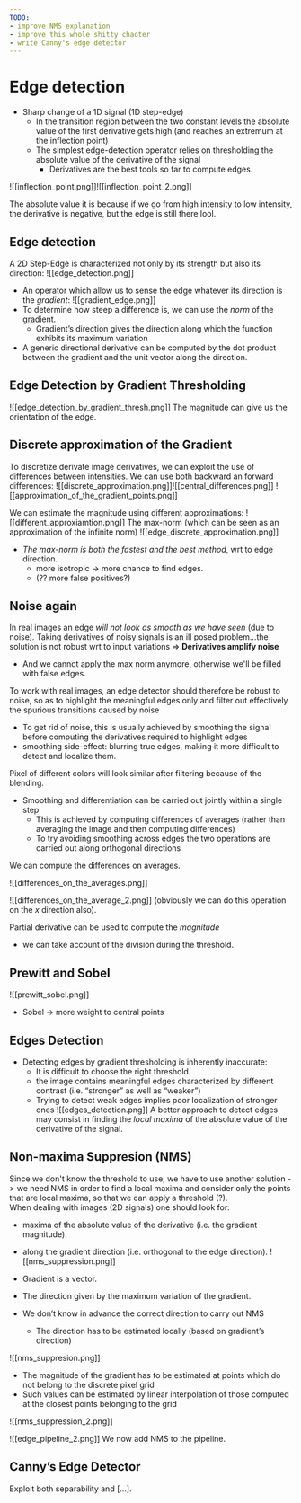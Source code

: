 ```yaml
---
TODO:
- improve NMS explanation
- improve this whole shitty chaoter
- write Canny's edge detector
---
```


# Edge detection
- Sharp change of a 1D signal (1D step-edge)
	- In the transition region between the two constant levels the absolute value of the first derivative gets high (and reaches an extremum at the inflection point)
	- The simplest edge-detection operator relies on thresholding the absolute value of the derivative of the signal
		- Derivatives are the best tools so far to compute edges. 

![[inflection_point.png]]![[inflection_point_2.png]]

The absolute value it is because if we go from high intensity to low intensity, the derivative is negative, but the edge is still there lool. 

## Edge detection
A 2D Step-Edge is characterized not only by its strength but also its direction:
![[edge_detection.png]]

- An operator which allow us to sense the edge whatever its direction is the _gradient_:
![[gradient_edge.png]]
- To determine how steep a difference is, we can use the _norm_ of the gradient. 
	- Gradient’s direction gives the direction along which the function exhibits its maximum variation 
- A generic directional derivative can be computed by the dot product between the gradient and the unit vector along the direction. 

## Edge Detection by Gradient Thresholding
![[edge_detection_by_gradient_thresh.png]]
The magnitude can give us the orientation of the edge. 

## Discrete approximation of the Gradient
To discretize derivate image derivatives, we can exploit the use of differences between intensities. 
We can use both backward an forward differences:
![[discrete_approximation.png]]![[central_differences.png]]
![[approximation_of_the_gradient_points.png]]

We can estimate the magnitude using different approximations:
![[different_approxiamtion.png]]
The max-norm (which can be seen as an approximation of the infinite norm)
![[edge_discrete_approximation.png]]
- _The max-norm is both the fastest and the best method_, wrt to edge direction. 
	- more isotropic -> more chance to find edges. 
	- (?? more false positives?)

## Noise again
In real images an edge _will not look as smooth as we have seen_ (due to noise).
Taking derivatives of noisy signals is an ill posed problem…the solution is not robust wrt to input variations => __Derivatives amplify noise__ 
- And we cannot apply the max norm anymore, otherwise we'll be filled with false edges. 

To work with real images, an edge detector should therefore be robust to noise, so as to highlight the meaningful edges only and filter out effectively the spurious transitions caused by noise
- To get rid of noise, this is usually achieved by smoothing the signal before computing the derivatives required to highlight edges 
- smoothing side-effect: blurring true edges, making it more difficult to detect and localize them.

Pixel of different colors will look similar after filtering because of the blending.

- Smoothing and differentiation can be carried out jointly within a single step 
	- This is achieved by computing differences of averages (rather than averaging the image and then computing differences) 
	- To try avoiding smoothing across edges the two operations are carried out along orthogonal directions 

We can compute the differences on averages. 

![[differences_on_the_averages.png]]

![[differences_on_the_average_2.png]]
(obviously we can do this operation on the $x$ direction also).

Partial derivative can be used to compute the _magnitude_
- we can take account of the division during the threshold. 

## Prewitt and Sobel
![[prewitt_sobel.png]]
- Sobel -> more weight to central points

## Edges Detection
-  Detecting edges by gradient thresholding is inherently inaccurate: 
	- It is difficult to choose the right threshold 
	- the image contains meaningful edges characterized by different contrast (i.e. “stronger” as well as “weaker”) 
	- Trying to detect weak edges implies poor localization of stronger ones
![[edges_detection.png]]
A better approach to detect edges may consist in finding the _local maxima_ of the absolute value of the derivative of the signal.

## Non-maxima Suppresion (NMS) 
Since we don't know the threshold to use, we have to use another solution -> we need NMS in order to find a local maxima and consider only the points that are local maxima, so that we can apply a threshold (?).   
When dealing with images (2D signals) one should look for: 
- maxima of the absolute value of the derivative (i.e. the gradient magnitude).  
- along the gradient direction (i.e. orthogonal to the edge direction). 
![[nms_suppression.png]]
- Gradient is a vector. 
- The direction given by the maximum variation of the gradient. 

-  We don’t know in advance the correct direction to carry out NMS 
	- The direction has to be estimated locally (based on gradient’s direction)
 
![[nms_suppresion.png]]
- The magnitude of the gradient has to be estimated at points which do not belong to the discrete pixel grid 
- Such values can be estimated by linear interpolation of those computed at the closest points belonging to the grid

![[nms_suppression_2.png]]

![[edge_pipeline_2.png]]
We now add NMS to the pipeline. 

## Canny’s Edge Detector


Exploit both separability and \[...\]. 
